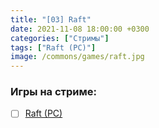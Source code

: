 ```yaml
---
title: "[03] Raft"
date: 2021-11-08 18:00:00 +0300
categories: ["Стримы"]
tags: ["Raft (PC)"]
image: /commons/games/raft.jpg
---
```


### Игры на стриме:
+ [ ] [Raft (PC)](/tags/raft-pc)

